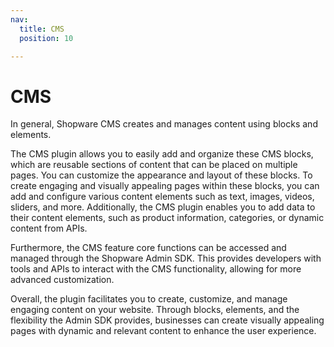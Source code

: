 ```yaml
---
nav:
  title: CMS
  position: 10

---
```


# CMS

In general, Shopware CMS creates and manages content using blocks and elements.

The CMS plugin allows you to easily add and organize these CMS blocks, which are reusable sections of content that can be placed on multiple pages. You can customize the appearance and layout of these blocks. To create engaging and visually appealing pages within these blocks, you can add and configure various content elements such as text, images, videos, sliders, and more. Additionally, the CMS plugin enables you to add data to their content elements, such as product information, categories, or dynamic content from APIs.

Furthermore, the CMS feature core functions can be accessed and managed through the Shopware Admin SDK. This provides developers with tools and APIs to interact with the CMS functionality, allowing for more advanced customization.

Overall, the plugin facilitates you to create, customize, and manage engaging content on your website. Through blocks, elements, and the flexibility the Admin SDK provides, businesses can create visually appealing pages with dynamic and relevant content to enhance the user experience.
